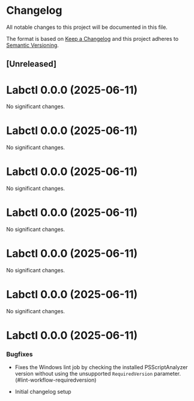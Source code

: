 # Changelog

All notable changes to this project will be documented in this file.

The format is based on [Keep a Changelog](https://keepachangelog.com/en/1.1.0/) and this project adheres to [Semantic Versioning](https://semver.org/spec/v2.0.0.html).

## [Unreleased]
# Labctl 0.0.0 (2025-06-11)

No significant changes.


# Labctl 0.0.0 (2025-06-11)

No significant changes.


# Labctl 0.0.0 (2025-06-11)

No significant changes.


# Labctl 0.0.0 (2025-06-11)

No significant changes.


# Labctl 0.0.0 (2025-06-11)

No significant changes.


# Labctl 0.0.0 (2025-06-11)

No significant changes.


# Labctl 0.0.0 (2025-06-11)

### Bugfixes

- Fixes the Windows lint job by checking the installed PSScriptAnalyzer version without using the unsupported `RequiredVersion` parameter. (#lint-workflow-requiredversion)


- Initial changelog setup
